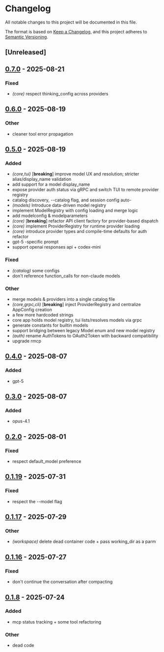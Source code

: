# Changelog

All notable changes to this project will be documented in this file.

The format is based on [Keep a Changelog](https://keepachangelog.com/en/1.0.0/),
and this project adheres to [Semantic Versioning](https://semver.org/spec/v2.0.0.html).

## [Unreleased]

## [0.7.0](https://github.com/BrendanGraham14/steer/compare/steer-core-v0.6.0...steer-core-v0.7.0) - 2025-08-21

### Fixed

- *(core)* respect thinking_config across providers

## [0.6.0](https://github.com/BrendanGraham14/steer/compare/steer-core-v0.5.0...steer-core-v0.6.0) - 2025-08-19

### Other

- cleaner tool error propagation

## [0.5.0](https://github.com/BrendanGraham14/steer/compare/steer-core-v0.4.0...steer-core-v0.5.0) - 2025-08-19

### Added

- *(core,tui)* [**breaking**] improve model UX and resolution; stricter alias/display_name validation
- add support for a model display_name
- expose provider auth status via gRPC and switch TUI to remote provider registry
- catalog discovery, --catalog flag, and session config auto-
- *(models)* Introduce data-driven model registry
- implement ModelRegistry with config loading and merge logic
- add modelconfig & modelparameters
- *(core)* [**breaking**] refactor API client factory for provider-based dispatch
- *(core)* implement ProviderRegistry for runtime provider loading
- *(core)* introduce provider types and compile-time defaults for auth refactor
- gpt-5 -specific prompt
- support openai responses api + codex-mini

### Fixed

- *(catalog)* some configs
- don't reference function_calls for non-claude models

### Other

- merge models & providers into a single catalog file
- *(core,grpc,cli)* [**breaking**] inject ProviderRegistry and centralize AppConfig creation
- a few more hardcoded strings
- core app holds model registry, tui lists/resolves models via grpc
- generate constants for builtin models
- support bridging between legacy Model enum and new model registry
- *(auth)* rename AuthTokens to OAuth2Token with backward compatibility
- upgrade rmcp

## [0.4.0](https://github.com/BrendanGraham14/steer/compare/steer-core-v0.3.0...steer-core-v0.4.0) - 2025-08-07

### Added

- gpt-5

## [0.3.0](https://github.com/BrendanGraham14/steer/compare/steer-core-v0.2.0...steer-core-v0.3.0) - 2025-08-07

### Added

- opus-4.1

## [0.2.0](https://github.com/BrendanGraham14/steer/compare/steer-core-v0.1.21...steer-core-v0.2.0) - 2025-08-01

### Fixed

- respect default_model preference

## [0.1.19](https://github.com/BrendanGraham14/steer/compare/steer-core-v0.1.18...steer-core-v0.1.19) - 2025-07-31

### Fixed

- respect the --model flag

## [0.1.17](https://github.com/BrendanGraham14/steer/compare/steer-core-v0.1.16...steer-core-v0.1.17) - 2025-07-29

### Other

- *(workspace)* delete dead container code + pass working_dir as a parm

## [0.1.16](https://github.com/BrendanGraham14/steer/compare/steer-core-v0.1.15...steer-core-v0.1.16) - 2025-07-27

### Fixed

- don't continue the conversation after compacting

## [0.1.8](https://github.com/BrendanGraham14/steer/compare/steer-core-v0.1.7...steer-core-v0.1.8) - 2025-07-24

### Added

- mcp status tracking + some tool refactoring

### Other

- dead code
